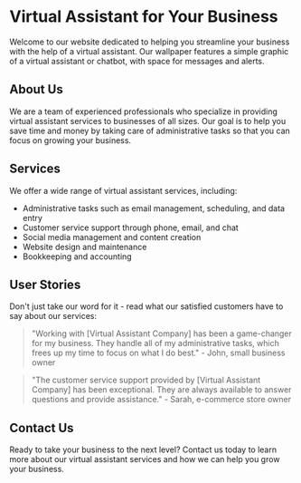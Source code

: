 <!--font:Lato-->

# Virtual Assistant for Your Business

Welcome to our website dedicated to helping you streamline your business with the help of a virtual assistant. Our wallpaper features a simple graphic of a virtual assistant or chatbot, with space for messages and alerts.

## About Us

We are a team of experienced professionals who specialize in providing virtual assistant services to businesses of all sizes. Our goal is to help you save time and money by taking care of administrative tasks so that you can focus on growing your business.

## Services

We offer a wide range of virtual assistant services, including:

- Administrative tasks such as email management, scheduling, and data entry
- Customer service support through phone, email, and chat
- Social media management and content creation
- Website design and maintenance
- Bookkeeping and accounting

## User Stories

Don't just take our word for it - read what our satisfied customers have to say about our services:

> "Working with [Virtual Assistant Company] has been a game-changer for my business. They handle all of my administrative tasks, which frees up my time to focus on what I do best." - John, small business owner

> "The customer service support provided by [Virtual Assistant Company] has been exceptional. They are always available to answer questions and provide assistance." - Sarah, e-commerce store owner

## Contact Us

Ready to take your business to the next level? Contact us today to learn more about our virtual assistant services and how we can help you grow your business.

<!--

Write me content for website with wallpaper which alt text is:

"A wallpaper with a simple graphic of a virtual assistant or chatbot, with space for messages and alerts."

The name/title of the page should not be 1:1 copy of the alt text but rather a real content of the website which is using this wallpaper.

- Use markdown format 
- Start with heading
- Heading should be short and concise
- The content should look like a real website 
- The website should not be about the wallpaper, wallpaper is just a related background
- Heading should be contain work "wallpaper" or "background"
- Include real sections like references, contact, user stories, etc. use things relevant to the page purpose.
- Feel free to use structure like headings, bullets, numbering, blockquotes, paragraphs, horizontal lines, etc.
- You can use formatting like bold or _italic_
- You can include UTF-8 emojis
- Links should be only #hash anchors (and you can refer to the document itself)
- Do not include images


---


# Virtual Assistant for Your Business

Welcome to our website dedicated to helping you streamline your business with the help of a virtual assistant. Our wallpaper features a simple graphic of a virtual assistant or chatbot, with space for messages and alerts.

## About Us

We are a team of experienced professionals who specialize in providing virtual assistant services to businesses of all sizes. Our goal is to help you save time and money by taking care of administrative tasks so that you can focus on growing your business.

## Services

We offer a wide range of virtual assistant services, including:

- Administrative tasks such as email management, scheduling, and data entry
- Customer service support through phone, email, and chat
- Social media management and content creation
- Website design and maintenance
- Bookkeeping and accounting

## User Stories

Don't just take our word for it - read what our satisfied customers have to say about our services:

> "Working with [Virtual Assistant Company] has been a game-changer for my business. They handle all of my administrative tasks, which frees up my time to focus on what I do best." - John, small business owner

> "The customer service support provided by [Virtual Assistant Company] has been exceptional. They are always available to answer questions and provide assistance." - Sarah, e-commerce store owner

## Contact Us

Ready to take your business to the next level? Contact us today to learn more about our virtual assistant services and how we can help you grow your business.

-->
